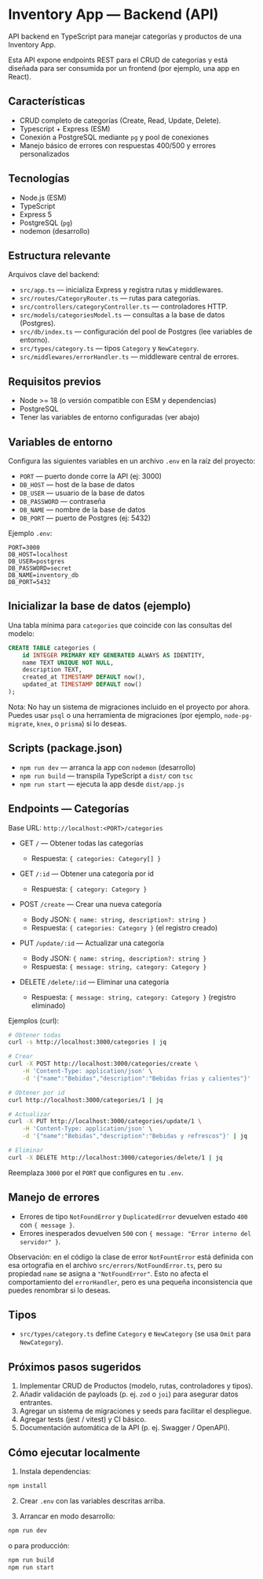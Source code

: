 # Inventory App — Backend (API)

API backend en TypeScript para manejar categorías y productos de una Inventory App.

Esta API expone endpoints REST para el CRUD de categorías y está diseñada para ser consumida por un frontend (por ejemplo, una app en React).

## Características

- CRUD completo de categorías (Create, Read, Update, Delete).
- Typescript + Express (ESM)
- Conexión a PostgreSQL mediante `pg` y pool de conexiones
- Manejo básico de errores con respuestas 400/500 y errores personalizados

## Tecnologías

- Node.js (ESM)
- TypeScript
- Express 5
- PostgreSQL (`pg`)
- nodemon (desarrollo)

## Estructura relevante

Arquivos clave del backend:

- `src/app.ts` — inicializa Express y registra rutas y middlewares.
- `src/routes/CategoryRouter.ts` — rutas para categorías.
- `src/controllers/categoryController.ts` — controladores HTTP.
- `src/models/categoriesModel.ts` — consultas a la base de datos (Postgres).
- `src/db/index.ts` — configuración del pool de Postgres (lee variables de entorno).
- `src/types/category.ts` — tipos `Category` y `NewCategory`.
- `src/middlewares/errorHandler.ts` — middleware central de errores.

## Requisitos previos

- Node >= 18 (o versión compatible con ESM y dependencias)
- PostgreSQL
- Tener las variables de entorno configuradas (ver abajo)

## Variables de entorno

Configura las siguientes variables en un archivo `.env` en la raíz del proyecto:

- `PORT` — puerto donde corre la API (ej: 3000)
- `DB_HOST` — host de la base de datos
- `DB_USER` — usuario de la base de datos
- `DB_PASSWORD` — contraseña
- `DB_NAME` — nombre de la base de datos
- `DB_PORT` — puerto de Postgres (ej: 5432)

Ejemplo `.env`:

```
PORT=3000
DB_HOST=localhost
DB_USER=postgres
DB_PASSWORD=secret
DB_NAME=inventory_db
DB_PORT=5432
```

## Inicializar la base de datos (ejemplo)

Una tabla mínima para `categories` que coincide con las consultas del modelo:

```sql
CREATE TABLE categories (
	id INTEGER PRIMARY KEY GENERATED ALWAYS AS IDENTITY,
	name TEXT UNIQUE NOT NULL,
	description TEXT,
	created_at TIMESTAMP DEFAULT now(),
	updated_at TIMESTAMP DEFAULT now()
);
```

Nota: No hay un sistema de migraciones incluido en el proyecto por ahora. Puedes usar `psql` o una herramienta de migraciones (por ejemplo, `node-pg-migrate`, `knex`, o `prisma`) si lo deseas.

## Scripts (package.json)

- `npm run dev` — arranca la app con `nodemon` (desarrollo)
- `npm run build` — transpila TypeScript a `dist/` con `tsc`
- `npm run start` — ejecuta la app desde `dist/app.js`

## Endpoints — Categorías

Base URL: `http://localhost:<PORT>/categories`

- GET `/` — Obtener todas las categorías
	- Respuesta: `{ categories: Category[] }`

- GET `/:id` — Obtener una categoría por id
	- Respuesta: `{ category: Category }`

- POST `/create` — Crear una nueva categoría
	- Body JSON: `{ name: string, description?: string }`
	- Respuesta: `{ categories: Category }` (el registro creado)

- PUT `/update/:id` — Actualizar una categoría
	- Body JSON: `{ name: string, description?: string }`
	- Respuesta: `{ message: string, category: Category }`

- DELETE `/delete/:id` — Eliminar una categoría
	- Respuesta: `{ message: string, category: Category }` (registro eliminado)

Ejemplos (curl):

```bash
# Obtener todas
curl -s http://localhost:3000/categories | jq

# Crear
curl -X POST http://localhost:3000/categories/create \
	-H 'Content-Type: application/json' \
	-d '{"name":"Bebidas","description":"Bebidas frías y calientes"}' | jq

# Obtener por id
curl http://localhost:3000/categories/1 | jq

# Actualizar
curl -X PUT http://localhost:3000/categories/update/1 \
	-H 'Content-Type: application/json' \
	-d '{"name":"Bebidas","description":"Bebidas y refrescos"}' | jq

# Eliminar
curl -X DELETE http://localhost:3000/categories/delete/1 | jq
```

Reemplaza `3000` por el `PORT` que configures en tu `.env`.

## Manejo de errores

- Errores de tipo `NotFoundError` y `DuplicatedError` devuelven estado `400` con `{ message }`.
- Errores inesperados devuelven `500` con `{ message: "Error interno del servidor" }`.

Observación: en el código la clase de error `NotFountError` está definida con esa ortografía en el archivo `src/errors/NotFoundError.ts`, pero su propiedad `name` se asigna a `"NotFoundError"`. Esto no afecta el comportamiento del `errorHandler`, pero es una pequeña inconsistencia que puedes renombrar si lo deseas.

## Tipos

- `src/types/category.ts` define `Category` e `NewCategory` (se usa `Omit` para `NewCategory`).

## Próximos pasos sugeridos

1. Implementar CRUD de Productos (modelo, rutas, controladores y tipos).
2. Añadir validación de payloads (p. ej. `zod` o `joi`) para asegurar datos entrantes.
3. Agregar un sistema de migraciones y seeds para facilitar el despliegue.
4. Agregar tests (jest / vitest) y CI básico.
5. Documentación automática de la API (p. ej. Swagger / OpenAPI).

## Cómo ejecutar localmente

1. Instala dependencias:

```bash
npm install
```

2. Crear `.env` con las variables descritas arriba.

3. Arrancar en modo desarrollo:

```bash
npm run dev
```

o para producción:

```bash
npm run build
npm run start
```


